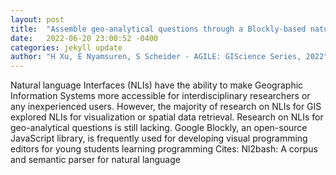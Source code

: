 ```yaml
---
layout: post
title:  "Assemble geo-analytical questions through a Blockly-based natural language interface"
date:   2022-06-20 23:00:52 -0400
categories: jekyll update
author: "H Xu, E Nyamsuren, S Scheider - AGILE: GIScience Series, 2022"
---
```

Natural language Interfaces (NLIs) have the ability to make Geographic Information Systems more accessible for interdisciplinary researchers or any inexperienced users. However, the majority of research on NLIs for GIS explored NLIs for visualization or spatial data retrieval. Research on NLIs for geo-analytical questions is still lacking. Google Blockly, an open-source JavaScript library, is frequently used for developing visual programming editors for young students learning programming 
Cites: Nl2bash: A corpus and semantic parser for natural language